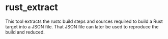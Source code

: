 # rust_extract

This tool extracts the rustc build steps and sources required to build a Rust
target into a JSON file. That JSON file can later be used to reproduce the build
and reduced.
